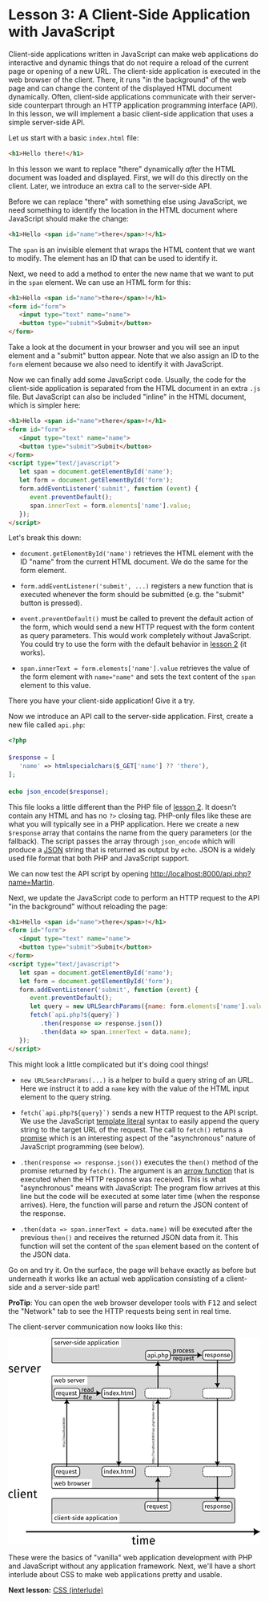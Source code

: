 # Lesson 3: A Client-Side Application with JavaScript

Client-side applications written in JavaScript can make web applications do interactive and dynamic things that do not require a reload of the current page or opening of a new URL. The client-side application is executed in the web browser of the client. There, it runs "in the background" of the web page and can change the content of the displayed HTML document dynamically. Often, client-side applications communicate with their server-side counterpart through an HTTP application programming interface (API). In this lesson, we will implement a basic client-side application that uses a simple server-side API.

Let us start with a basic `index.html` file:

```html
<h1>Hello there!</h1>
```

In this lesson we want to replace "there" dynamically *after* the HTML document was loaded and displayed. First, we will do this directly on the client. Later, we introduce an extra call to the server-side API.

Before we can replace "there" with something else using JavaScript, we need something to identify the location in the HTML document where JavaScript should make the change:

```html
<h1>Hello <span id="name">there</span>!</h1>
```

The `span` is an invisible element that wraps the HTML content that we want to modify. The element has an ID that can be used to identify it.

Next, we need to add a method to enter the new name that we want to put in the `span` element. We can use an HTML form for this:

```html
<h1>Hello <span id="name">there</span>!</h1>
<form id="form">
   <input type="text" name="name">
   <button type="submit">Submit</button>
</form>
```

Take a look at the document in your browser and you will see an input element and a "submit" button appear. Note that we also assign an ID to the `form` element because we also need to identify it with JavaScript.

Now we can finally add some JavaScript code. Usually, the code for the client-side application is separated from the HTML document in an extra `.js` file. But JavaScript can also be included "inline" in the HTML document, which is simpler here:

```html
<h1>Hello <span id="name">there</span>!</h1>
<form id="form">
   <input type="text" name="name">
   <button type="submit">Submit</button>
</form>
<script type="text/javascript">
   let span = document.getElementById('name');
   let form = document.getElementById('form');
   form.addEventListener('submit', function (event) {
      event.preventDefault();
      span.innerText = form.elements['name'].value;
   });
</script>
```

Let's break this down:

- `document.getElementById('name')` retrieves the HTML element with the ID "name" from the current HTML document. We do the same for the form element.

- `form.addEventListener('submit', ...)` registers a new function that is executed whenever the form should be submitted (e.g. the "submit" button is pressed).

- `event.preventDefault()` must be called to prevent the default action of the form, which would send a new HTTP request with the form content as query parameters. This would work completely without JavaScript. You could try to use the form with the default behavior in [lesson 2](/lesson-2) (it works).

- `span.innerText = form.elements['name'].value` retrieves the value of the form element with `name="name"` and sets the text content of the `span` element to this value.

There you have your client-side application! Give it a try.

Now we introduce an API call to the server-side application. First, create a new file called `api.php`:

```php
<?php

$response = [
   'name' => htmlspecialchars($_GET['name'] ?? 'there'),
];

echo json_encode($response);
```

This file looks a little different than the PHP file of [lesson 2](/lesson-2). It doesn't contain any HTML and has no `?>` closing tag. PHP-only files like these are what you will typically see in a PHP application. Here we create a new `$response` array that contains the name from the query parameters (or the fallback). The script passes the array through `json_encode` which will produce a [JSON](https://developer.mozilla.org/en-US/docs/Learn/JavaScript/Objects/JSON) string that is returned as output by `echo`. JSON is a widely used file format that both PHP and JavaScript support.

We can now test the API script by opening <http://localhost:8000/api.php?name=Martin>.

Next, we update the JavaScript code to perform an HTTP request to the API "in the background" without reloading the page:

```html
<h1>Hello <span id="name">there</span>!</h1>
<form id="form">
   <input type="text" name="name">
   <button type="submit">Submit</button>
</form>
<script type="text/javascript">
   let span = document.getElementById('name');
   let form = document.getElementById('form');
   form.addEventListener('submit', function (event) {
      event.preventDefault();
      let query = new URLSearchParams({name: form.elements['name'].value});
      fetch(`api.php?${query}`)
         .then(response => response.json())
         .then(data => span.innerText = data.name);
   });
</script>
```

This might look a little complicated but it's doing cool things!

- `new URLSearchParams(...)` is a helper to build a query string of an URL. Here we instruct it to add a `name` key with the value of the HTML input element to the query string.

- ``fetch(`api.php?${query}`)`` sends a new HTTP request to the API script. We use the JavaScript [template literal](https://developer.mozilla.org/en-US/docs/Web/JavaScript/Reference/Template_literals) syntax to easily append the query string to the target URL of the request. The call to `fetch()` returns a [promise](https://developer.mozilla.org/en-US/docs/Web/JavaScript/Guide/Using_promises) which is an interesting aspect of the "asynchronous" nature of JavaScript programming (see below).

- `.then(response => response.json())` executes the `then()` method of the promise returned by `fetch()`. The argument is an [arrow function](https://developer.mozilla.org/en-US/docs/Web/JavaScript/Reference/Functions/Arrow_functions) that is executed when the HTTP response was received. This is what "asynchronous" means with JavaScript: The program flow arrives at this line but the code will be executed at some later time (when the response arrives). Here, the function will parse and return the JSON content of the response.

- `.then(data => span.innerText = data.name)` will be executed after the previous `then()` and receives the returned JSON data from it. This function will set the content of the `span` element based on the content of the JSON data.

Go on and try it. On the surface, the page will behave exactly as before but underneath it works like an actual web application consisting of a client-side and a server-side part!

**ProTip**: You can open the web browser developer tools with <kbd>F12</kbd> and select the "Network" tab to see the HTTP requests being sent in real time.

The client-server communication now looks like this:

![client server interaction](l3-client-server.png)

These were the basics of "vanilla" web application development with PHP and JavaScript without any application framework. Next, we'll have a short interlude about CSS to make web applications pretty and usable.

**Next lesson:** [CSS (interlude)](/lesson-4)
